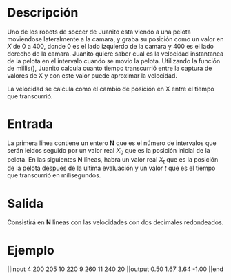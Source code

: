 # Descripción

Uno de los robots de soccer de Juanito esta viendo a una pelota moviendose lateralmente a la camara, y graba su posición como un valor en $X$ de 0 a 400, donde 0 es el lado izquierdo de la camara y 400 es el lado derecho de la camara. Juanito quiere saber cual es la velocidad instantanea de la pelota en el intervalo cuando se movio la pelota. Utilizando la función de millis(), Juanito calcula cuanto tiempo transcurrió entre la captura de valores de X y con este valor puede aproximar la velocidad.

La velocidad se calcula como el cambio de posición en X entre el tiempo que transcurrió.

# Entrada

La primera línea contiene un entero **N** que es el número de intervalos que serán leidos seguido por un valor real $X_0$ que es la posición inicial de la pelota. En las siguientes **N** líneas, habra un valor real $X_t$ que es la posición de la pelota despues de la ultima evaluación y un valor $t$ que es el tiempo que transcurrió en milisegundos.

# Salida

Consistirá en **N** lineas con las velocidades con dos decimales redondeados.

# Ejemplo

||input
4 200
205 10
220 9
260 11
240 20
||output
0.50
1.67
3.64
-1.00
||end
